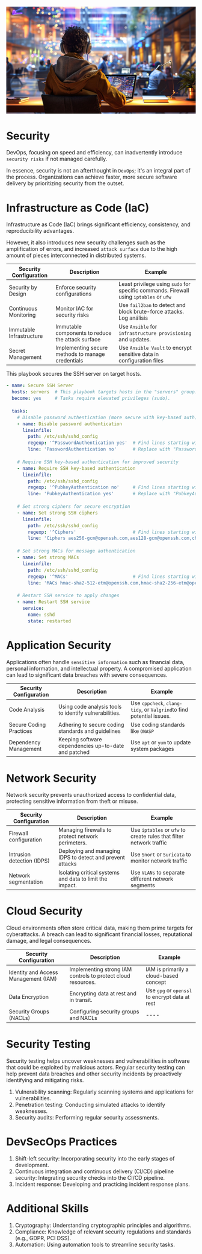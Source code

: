 ![banner](images/3.jpg)

# Security

DevOps, focusing on speed and efficiency, can inadvertently introduce `security risks` if not managed carefully. 

In essence, security is not an afterthought in `DevOps`; it's an integral part of the process. Organizations can achieve faster, more secure software delivery by prioritizing security from the outset.

# Infrastructure as Code (IaC)

Infrastructure as Code (IaC) brings significant efficiency, consistency, and reproducibility advantages. 

However, it also introduces new security challenges such as the amplification of errors, and increased `attack surface` due to the high amount of pieces interconnected in distributed systems.

| Security Configuration    | Description                                                  | Example                                                                                 |
|---------------------------|--------------------------------------------------------------|-----------------------------------------------------------------------------------------|
| Security by Design        | Enforce security configurations                              | Least privilege using `sudo` for specific commands. Firewall using `iptables` or `ufw`  | 
| Continuous Monitoring     | Monitor IAC for security risks                               | Use `fail2ban` to detect and block brute-force attacks. Log análisis                    |
| Immutable Infrastructure  | Immutable components to reduce the attack surface            | Use `Ansible` for `infrastructure provisioning` and updates.                            |
| Secret Management         | Implementing secure methods to manage credentials            | Use `Ansible Vault` to encrypt sensitive data in configuration files                    |

This playbook secures the SSH server on target hosts.
```yml
- name: Secure SSH Server
  hosts: servers  # This playbook targets hosts in the "servers" group.
  become: yes     # Tasks require elevated privileges (sudo).

  tasks:
    # Disable password authentication (more secure with key-based auth)
    - name: Disable password authentication
      lineinfile:
        path: /etc/ssh/sshd_config
        regexp: '^PasswordAuthentication yes'  # Find lines starting with "PasswordAuthentication yes"
        line: 'PasswordAuthentication no'      # Replace with "PasswordAuthentication no"

    # Require SSH key-based authentication for improved security
    - name: Require SSH key-based authentication
      lineinfile:
        path: /etc/ssh/sshd_config
        regexp: '^PubkeyAuthentication no'     # Find lines starting with "PubkeyAuthentication no"
        line: 'PubkeyAuthentication yes'       # Replace with "PubkeyAuthentication yes"

    # Set strong ciphers for secure encryption
    - name: Set strong SSH ciphers
      lineinfile:
        path: /etc/ssh/sshd_config
        regexp: '^Ciphers'                     # Find lines starting with "Ciphers"
        line: 'Ciphers aes256-gcm@openssh.com,aes128-gcm@openssh.com,chacha20-poly1305@openssh.com'  # Replace with recommended ciphers

    # Set strong MACs for message authentication
    - name: Set strong MACs
      lineinfile:
        path: /etc/ssh/sshd_config
        regexp: '^MACs'                        # Find lines starting with "MACs"
        line: 'MACs hmac-sha2-512-etm@openssh.com,hmac-sha2-256-etm@openssh.com,umac-128@openssh.com'  # Replace with recommended MACs

    # Restart SSH service to apply changes
    - name: Restart SSH service
      service:
        name: sshd
        state: restarted


```

# Application Security

Applications often handle `sensitive information` such as financial data, personal information, and intellectual property. A compromised application can lead to significant data breaches with severe consequences.

| Security Configuration    | Description                                                  | Example                                                                                 |
|---------------------------|--------------------------------------------------------------|-----------------------------------------------------------------------------------------|
| Code Analysis             | Using code analysis tools to identify vulnerabilities.       | Use `cppcheck`, `clang-tidy`, or `Valgrind`to find potential issues.                    | 
| Secure Coding Practices   | Adhering to secure coding standards and guidelines           | Use coding standards like `OWASP`                                                       |
| Dependency Management     | Keeping software dependencies up-to-date and patched         | Use `apt` or `yum` to update system packages                                            |


# Network Security

Network security prevents unauthorized access to confidential data, protecting sensitive information from theft or misuse.

| Security Configuration     | Description                                                  | Example                                                                                 |
|----------------------------|--------------------------------------------------------------|-----------------------------------------------------------------------------------------| 
| Firewall configuration     | Managing firewalls to protect network perimeters.            | Use `iptables` or `ufw` to create rules that filter network traffic                     | 
| Intrusion detection (IDPS) | Deploying and managing IDPS to detect and prevent attacks    | Use `Snort` or `Suricata` to monitor network traffic                                    |
| Network segmentation       | Isolating critical systems and data to limit the impact.     | Use `VLANs` to separate different network segments                                      |

# Cloud Security

Cloud environments often store critical data, making them prime targets for cyberattacks. A breach can lead to significant financial losses, reputational damage, and legal consequences.

| Security Configuration              | Description                                                  | Example                                                                          | 
|-------------------------------------|--------------------------------------------------------------|----------------------------------------------------------------------------------| 
| Identity and Access Management (IAM)| Implementing strong IAM controls to protect cloud resources. | IAM is primarily a cloud-based concept                                           | 
| Data Encryption                     | Encrypting data at rest and in transit.                      | Use `gpg` or `openssl` to encrypt data at rest                                   | 
| Security Groups (NACLs)             | Configuring security groups and NACLs                        | ----                                                                             |  

# Security Testing

Security testing helps uncover weaknesses and vulnerabilities in software that could be exploited by malicious actors. Regular security testing can help prevent data breaches and other security incidents by proactively identifying and mitigating risks.


1. Vulnerability scanning: Regularly scanning systems and applications for vulnerabilities.
2. Penetration testing: Conducting simulated attacks to identify weaknesses.
3. Security audits: Performing regular security assessments.

# DevSecOps Practices

1. Shift-left security: Incorporating security into the early stages of development.
2. Continuous integration and continuous delivery (CI/CD) pipeline security: Integrating security checks into the CI/CD pipeline.
3. Incident response: Developing and practicing incident response plans.

# Additional Skills

1. Cryptography: Understanding cryptographic principles and algorithms.
2. Compliance: Knowledge of relevant security regulations and standards (e.g., GDPR, PCI DSS).
3. Automation: Using automation tools to streamline security tasks.


